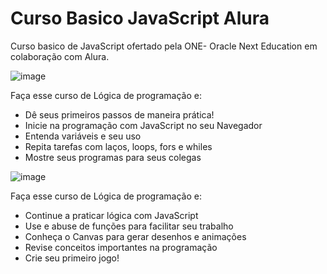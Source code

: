 # Curso Basico JavaScript Alura


Curso basico de JavaScript ofertado pela ONE- Oracle Next Education em colaboração com Alura.

![image](https://user-images.githubusercontent.com/104936515/206956790-d1cd2602-a29b-4d00-8c85-4751100ddc3d.png)

Faça esse curso de Lógica de programação e:
* Dê seus primeiros passos de maneira prática!
* Inicie na programação com JavaScript no seu Navegador
* Entenda variáveis e seu uso
* Repita tarefas com laços, loops, fors e whiles
* Mostre seus programas para seus colegas


![image](https://user-images.githubusercontent.com/104936515/206956389-2ed06353-4739-41d1-b658-34d036a26981.png)


Faça esse curso de Lógica de programação e:
* Continue a praticar lógica com JavaScript
* Use e abuse de funções para facilitar seu trabalho
* Conheça o Canvas para gerar desenhos e animações
* Revise conceitos importantes na programação
* Crie seu primeiro jogo!



